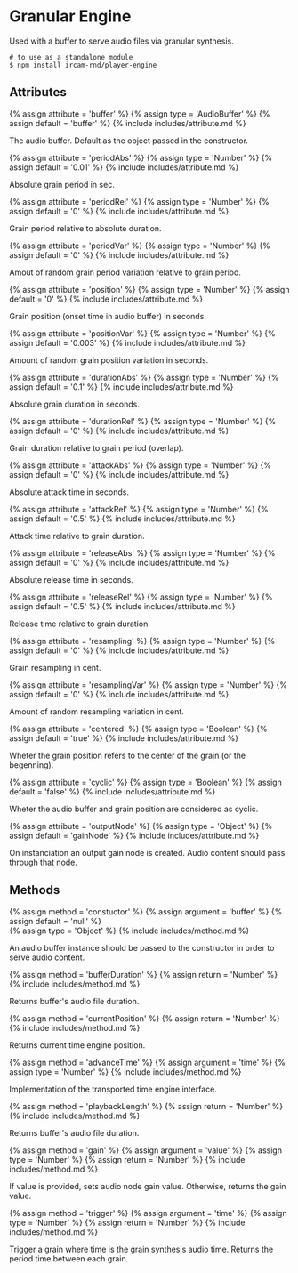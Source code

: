 ---
---

# Granular Engine

Used with a buffer to serve audio files via granular synthesis.

~~~
# to use as a standalone module
$ npm install ircam-rnd/player-engine
~~~

## Attributes

{% assign attribute = 'buffer' %}
{% assign type = 'AudioBuffer' %}
{% assign default = 'buffer' %}
{% include includes/attribute.md %}

The audio buffer. Default as the object passed in the constructor.

{% assign attribute = 'periodAbs' %}
{% assign type = 'Number' %}
{% assign default = '0.01' %}
{% include includes/attribute.md %}

Absolute grain period in sec.

{% assign attribute = 'periodRel' %}
{% assign type = 'Number' %}
{% assign default = '0' %}
{% include includes/attribute.md %}

Grain period relative to absolute duration.

{% assign attribute = 'periodVar' %}
{% assign type = 'Number' %}
{% assign default = '0' %}
{% include includes/attribute.md %}

Amout of random grain period variation relative to grain period.

{% assign attribute = 'position' %}
{% assign type = 'Number' %}
{% assign default = '0' %}
{% include includes/attribute.md %}

Grain position (onset time in audio buffer) in seconds.

{% assign attribute = 'positionVar' %}
{% assign type = 'Number' %}
{% assign default = '0.003' %}
{% include includes/attribute.md %}

Amount of random grain position variation in seconds.

{% assign attribute = 'durationAbs' %}
{% assign type = 'Number' %}
{% assign default = '0.1' %}
{% include includes/attribute.md %}

Absolute grain duration in seconds.

{% assign attribute = 'durationRel' %}
{% assign type = 'Number' %}
{% assign default = '0' %}
{% include includes/attribute.md %}

Grain duration relative to grain period (overlap).

{% assign attribute = 'attackAbs' %}
{% assign type = 'Number' %}
{% assign default = '0' %}
{% include includes/attribute.md %}

Absolute attack time in seconds.

{% assign attribute = 'attackRel' %}
{% assign type = 'Number' %}
{% assign default = '0.5' %}
{% include includes/attribute.md %}

Attack time relative to grain duration.

{% assign attribute = 'releaseAbs' %}
{% assign type = 'Number' %}
{% assign default = '0' %}
{% include includes/attribute.md %}

Absolute release time in seconds.

{% assign attribute = 'releaseRel' %}
{% assign type = 'Number' %}
{% assign default = '0.5' %}
{% include includes/attribute.md %}

Release time relative to grain duration.

{% assign attribute = 'resampling' %}
{% assign type = 'Number' %}
{% assign default = '0' %}
{% include includes/attribute.md %}

Grain resampling in cent.

{% assign attribute = 'resamplingVar' %}
{% assign type = 'Number' %}
{% assign default = '0' %}
{% include includes/attribute.md %}

Amount of random resampling variation in cent.

{% assign attribute = 'centered' %}
{% assign type = 'Boolean' %}
{% assign default = 'true' %}
{% include includes/attribute.md %}

Wheter the grain position refers to the center of the grain (or the begenning).

{% assign attribute = 'cyclic' %}
{% assign type = 'Boolean' %}
{% assign default = 'false' %}
{% include includes/attribute.md %}

Wheter the audio buffer and grain position are considered as cyclic.

{% assign attribute = 'outputNode' %}
{% assign type = 'Object' %}
{% assign default = 'gainNode' %}
{% include includes/attribute.md %}

On instanciation an output gain node is created. Audio content should pass through that node.

## Methods

{% assign method = 'constuctor' %}
{% assign argument = 'buffer' %}
{% assign default = 'null' %}  
{% assign type = 'Object' %}
{% include includes/method.md %}

An audio buffer instance should be passed to the constructor in order to serve audio content.


{% assign method = 'bufferDuration' %}
{% assign return = 'Number' %}
{% include includes/method.md %}

Returns buffer's audio file duration.

{% assign method = 'currentPosition' %}
{% assign return = 'Number' %}
{% include includes/method.md %}

Returns current time engine position.

{% assign method = 'advanceTime' %}
{% assign argument = 'time' %}
{% assign type = 'Number' %}
{% include includes/method.md %}

Implementation of the transported time engine interface.

{% assign method = 'playbackLength' %}
{% assign return = 'Number' %}
{% include includes/method.md %}

Returns buffer's audio file duration.

{% assign method = 'gain' %}
{% assign argument = 'value' %}
{% assign type = 'Number' %}
{% assign return = 'Number' %}
{% include includes/method.md %}

If value is provided, sets audio node gain value. Otherwise, returns the gain value.

{% assign method = 'trigger' %}
{% assign argument = 'time' %}
{% assign type = 'Number' %}
{% assign return = 'Number' %}
{% include includes/method.md %}

Trigger a grain where time is the grain synthesis audio time. Returns the period
time between each grain. 